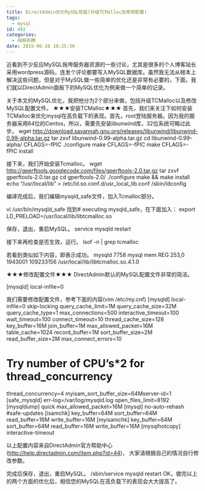 ```yaml
---
title: DirectAdmin优化MySQL性能(升级TCMalloc及修改配置)
tags:
  - mysql
id: 492
categories:
  - 纯粹折腾
date: 2015-06-26 10:25:56
---
```


近看到不少反应MySQL拖垮服务器资源的一些讨论，尤其是很多的个人博客站长采用wordpress源码，连发个评论都要写入MySQL数据库。虽然我无法从根本上解决这些问题，但是对于MySQL做一些简单的优化还是非常有必要的，下面，我们就以DirectAdmin面板下的MySQL优化为例来做一个简单的记录。 
<!--more-->

关于本文的MySQL优化，我把他分为2个部分来做，包括升级TCMalloc以及修改MySQL配置文件。
★★★安装TCMalloc★★★
首先，我们来关注下如何安装TCMalloc来优化mysql在高负载下的表现。首先，root登陆服务器。因为我的服务器采用64位的Centos，所以，需要先安装libunwind库，32位系统可略过此步。
wget http://download.savannah.gnu.org/releases/libunwind/libunwind-0.99-alpha.tar.gz 
tar zxvf libunwind-0.99-alpha.tar.gz 
cd libunwind-0.99-alpha/ 
CFLAGS=-fPIC ./configure
make CFLAGS=-fPIC
make CFLAGS=-fPIC install

接下来，我们开始安装Tcmalloc。
wget http://gperftools.googlecode.com/files/gperftools-2.0.tar.gz
tar zxvf  gperftools-2.0.tar.gz
cd gperftools-2.0/
./configure 
make && make install
echo “/usr/local/lib” > /etc/ld.so.conf.d/usr_local_lib.conf
/sbin/ldconfig 

编译完成后，我们编辑mysqld_safe文件，加入Tcmalloc部分。

vi /usr/bin/mysqld_safe
找到# executing mysqld_safe，在下面加入：
export LD_PRELOAD=/usr/local/lib/libtcmalloc.so

保存，退出，重启MySQL。
service mysqld restart

接下来再检查是否生效，运行。
lsof -n | grep tcmalloc

若看到类似如下内容，即表示成功。 
mysqld     7758     mysql  mem       REG              253,0   1943001  109233156 /usr/local/lib/libtcmalloc.so.4.1.0

★★★修改配置文件★★★ 
DirectAdmin默认的MySQL配置文件非常的简洁。 

[mysqld] local-infile=0  

我们需要修改配置文件，参考下面的内容(vim /etc/my.cnf) 
[mysqld]
local-infile=0
skip-locking
query_cache_limit=1M
query_cache_size=32M
query_cache_type=1
max_connections=500
interactive_timeout=100
wait_timeout=100
connect_timeout=10
thread_cache_size=128
key_buffer=16M
join_buffer=1M
max_allowed_packet=16M
table_cache=1024
record_buffer=1M
sort_buffer_size=2M
read_buffer_size=2M
max_connect_errors=10
# Try number of CPU’s*2 for thread_concurrency
thread_concurrency=4
myisam_sort_buffer_size=64Mserver-id=1
[safe_mysqld]
err-log=/var/log/mysqld.log
open_files_limit=8192
[mysqldump]
quick
max_allowed_packet=16M
[mysql]
no-auto-rehash
#safe-updates
[isamchk]
key_buffer=64M
sort_buffer=64M
read_buffer=16M
write_buffer=16M
[myisamchk]
key_buffer=64M
sort_buffer=64M
read_buffer=16M
write_buffer=16M
[mysqlhotcopy]
interactive-timeout

以上配置内容来自DirectAdmin官方帮助中心(http://help.directadmin.com/item.php?id=44)，
大家请根据自己的情况自行修改参数。

完成后保存，退出，重启MySQL。
/sbin/service mysqld restart 
OK，做完以上的两个方面的优化后，相信您的MySQL在高负载下的表现会大大提高了。